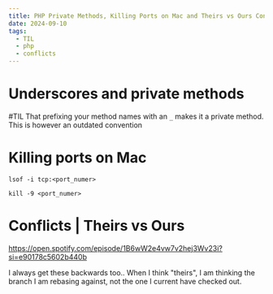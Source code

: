 ```yaml
---
title: PHP Private Methods, Killing Ports on Mac and Theirs vs Ours Conflicts
date: 2024-09-10
tags:
  - TIL
  - php
  - conflicts
---
```

# Underscores and private methods
#TIL That prefixing your method names with an `_` makes it a private method. This is however an outdated convention 

# Killing ports on Mac
```
lsof -i tcp:<port_numer>
```

```
kill -9 <port_numer>
```

# Conflicts | Theirs vs Ours
https://open.spotify.com/episode/1B6wW2e4vw7v2hej3Wv23i?si=e90178c5602b440b

I always get these backwards too.. When I think "theirs", I am thinking the branch I am rebasing against, not the one I current have checked out. 